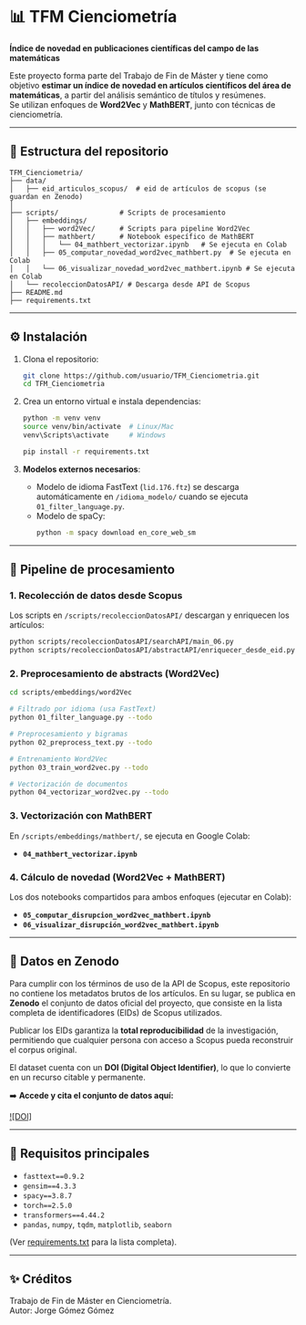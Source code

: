 # 📊 TFM Cienciometría
**Índice de novedad en publicaciones científicas del campo de las matemáticas**

Este proyecto forma parte del Trabajo de Fin de Máster y tiene como objetivo **estimar un índice de novedad en artículos científicos del área de matemáticas**, a partir del análisis semántico de títulos y resúmenes.  
Se utilizan enfoques de **Word2Vec** y **MathBERT**, junto con técnicas de cienciometría.

---

## 📂 Estructura del repositorio

```
TFM_Cienciometria/
├── data/
│   ├── eid_articulos_scopus/  # eid de artículos de scopus (se guardan en Zenodo)
│         
├── scripts/               # Scripts de procesamiento
│   ├── embeddings/
│   │   ├── word2Vec/      # Scripts para pipeline Word2Vec
│   │   ├── mathbert/      # Notebook específico de MathBERT
│   │   │   └── 04_mathbert_vectorizar.ipynb   # Se ejecuta en Colab
│   │   ├── 05_computar_novedad_word2vec_mathbert.py  # Se ejecuta en Colab
│   │   └── 06_visualizar_novedad_word2vec_mathbert.ipynb # Se ejecuta en Colab
│   └── recoleccionDatosAPI/ # Descarga desde API de Scopus
├── README.md
├── requirements.txt
```

---

## ⚙️ Instalación

1. Clona el repositorio:
   ```bash
   git clone https://github.com/usuario/TFM_Cienciometria.git
   cd TFM_Cienciometria
   ```

2. Crea un entorno virtual e instala dependencias:
   ```bash
   python -m venv venv
   source venv/bin/activate  # Linux/Mac
   venv\Scripts\activate     # Windows

   pip install -r requirements.txt
   ```

3. **Modelos externos necesarios**:
   - Modelo de idioma FastText (`lid.176.ftz`) se descarga automáticamente en `/idioma_modelo/` cuando se ejecuta `01_filter_language.py`.
   - Modelo de spaCy:
     ```bash
     python -m spacy download en_core_web_sm
     ```

---

## 🚀 Pipeline de procesamiento

### 1. Recolección de datos desde Scopus
Los scripts en `/scripts/recoleccionDatosAPI/` descargan y enriquecen los artículos:
```bash
python scripts/recoleccionDatosAPI/searchAPI/main_06.py
python scripts/recoleccionDatosAPI/abstractAPI/enriquecer_desde_eid.py
```

### 2. Preprocesamiento de abstracts (Word2Vec)
```bash
cd scripts/embeddings/word2Vec

# Filtrado por idioma (usa FastText)
python 01_filter_language.py --todo

# Preprocesamiento y bigramas
python 02_preprocess_text.py --todo

# Entrenamiento Word2Vec
python 03_train_word2vec.py --todo

# Vectorización de documentos
python 04_vectorizar_word2vec.py --todo
```

### 3. Vectorización con MathBERT
En `/scripts/embeddings/mathbert/`, se ejecuta en Google Colab:
- **`04_mathbert_vectorizar.ipynb`**

### 4. Cálculo de novedad (Word2Vec + MathBERT)
Los dos notebooks compartidos para ambos enfoques (ejecutar en Colab):
- **`05_computar_disrupcion_word2vec_mathbert.ipynb`**
- **`06_visualizar_disrupción_word2vec_mathbert.ipynb`**

---

## 💾 Datos en Zenodo
Para cumplir con los términos de uso de la API de Scopus, este repositorio no contiene los metadatos brutos de los artículos. En su lugar, se publica en **Zenodo** el conjunto de datos oficial del proyecto, que consiste en la lista completa de identificadores (EIDs) de Scopus utilizados.

Publicar los EIDs garantiza la **total reproducibilidad** de la investigación, permitiendo que cualquier persona con acceso a Scopus pueda reconstruir el corpus original.

El dataset cuenta con un **DOI (Digital Object Identifier)**, lo que lo convierte en un recurso citable y permanente.

➡️ **Accede y cita el conjunto de datos aquí:**

[![DOI]](https://doi.org/10.5281/zenodo.17445712)

---

## 📑 Requisitos principales
- `fasttext==0.9.2`
- `gensim==4.3.3`
- `spacy==3.8.7`
- `torch==2.5.0`
- `transformers==4.44.2`
- `pandas`, `numpy`, `tqdm`, `matplotlib`, `seaborn`

(Ver [requirements.txt](requirements.txt) para la lista completa).

---

## ✨ Créditos
Trabajo de Fin de Máster en Cienciometría.  
Autor: Jorge Gómez Gómez